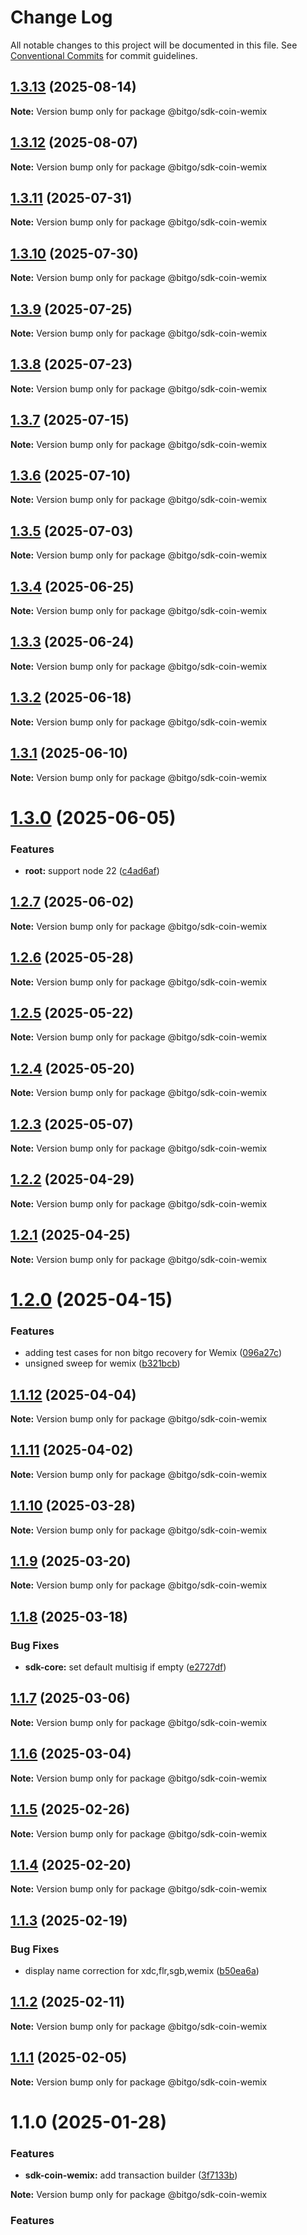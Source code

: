 # Change Log

All notable changes to this project will be documented in this file.
See [Conventional Commits](https://conventionalcommits.org) for commit guidelines.

## [1.3.13](https://github.com/BitGo/BitGoJS/compare/@bitgo/sdk-coin-wemix@1.3.12...@bitgo/sdk-coin-wemix@1.3.13) (2025-08-14)

**Note:** Version bump only for package @bitgo/sdk-coin-wemix

## [1.3.12](https://github.com/BitGo/BitGoJS/compare/@bitgo/sdk-coin-wemix@1.3.11...@bitgo/sdk-coin-wemix@1.3.12) (2025-08-07)

**Note:** Version bump only for package @bitgo/sdk-coin-wemix

## [1.3.11](https://github.com/BitGo/BitGoJS/compare/@bitgo/sdk-coin-wemix@1.3.10...@bitgo/sdk-coin-wemix@1.3.11) (2025-07-31)

**Note:** Version bump only for package @bitgo/sdk-coin-wemix

## [1.3.10](https://github.com/BitGo/BitGoJS/compare/@bitgo/sdk-coin-wemix@1.3.9...@bitgo/sdk-coin-wemix@1.3.10) (2025-07-30)

**Note:** Version bump only for package @bitgo/sdk-coin-wemix

## [1.3.9](https://github.com/BitGo/BitGoJS/compare/@bitgo/sdk-coin-wemix@1.3.7...@bitgo/sdk-coin-wemix@1.3.9) (2025-07-25)

**Note:** Version bump only for package @bitgo/sdk-coin-wemix

## [1.3.8](https://github.com/BitGo/BitGoJS/compare/@bitgo/sdk-coin-wemix@1.3.7...@bitgo/sdk-coin-wemix@1.3.8) (2025-07-23)

**Note:** Version bump only for package @bitgo/sdk-coin-wemix

## [1.3.7](https://github.com/BitGo/BitGoJS/compare/@bitgo/sdk-coin-wemix@1.3.6...@bitgo/sdk-coin-wemix@1.3.7) (2025-07-15)

**Note:** Version bump only for package @bitgo/sdk-coin-wemix

## [1.3.6](https://github.com/BitGo/BitGoJS/compare/@bitgo/sdk-coin-wemix@1.3.5...@bitgo/sdk-coin-wemix@1.3.6) (2025-07-10)

**Note:** Version bump only for package @bitgo/sdk-coin-wemix

## [1.3.5](https://github.com/BitGo/BitGoJS/compare/@bitgo/sdk-coin-wemix@1.3.4...@bitgo/sdk-coin-wemix@1.3.5) (2025-07-03)

**Note:** Version bump only for package @bitgo/sdk-coin-wemix

## [1.3.4](https://github.com/BitGo/BitGoJS/compare/@bitgo/sdk-coin-wemix@1.3.3...@bitgo/sdk-coin-wemix@1.3.4) (2025-06-25)

**Note:** Version bump only for package @bitgo/sdk-coin-wemix

## [1.3.3](https://github.com/BitGo/BitGoJS/compare/@bitgo/sdk-coin-wemix@1.3.2...@bitgo/sdk-coin-wemix@1.3.3) (2025-06-24)

**Note:** Version bump only for package @bitgo/sdk-coin-wemix

## [1.3.2](https://github.com/BitGo/BitGoJS/compare/@bitgo/sdk-coin-wemix@1.3.1...@bitgo/sdk-coin-wemix@1.3.2) (2025-06-18)

**Note:** Version bump only for package @bitgo/sdk-coin-wemix

## [1.3.1](https://github.com/BitGo/BitGoJS/compare/@bitgo/sdk-coin-wemix@1.3.0...@bitgo/sdk-coin-wemix@1.3.1) (2025-06-10)

**Note:** Version bump only for package @bitgo/sdk-coin-wemix

# [1.3.0](https://github.com/BitGo/BitGoJS/compare/@bitgo/sdk-coin-wemix@1.2.7...@bitgo/sdk-coin-wemix@1.3.0) (2025-06-05)

### Features

- **root:** support node 22 ([c4ad6af](https://github.com/BitGo/BitGoJS/commit/c4ad6af2e8896221417c303f0f6b84652b493216))

## [1.2.7](https://github.com/BitGo/BitGoJS/compare/@bitgo/sdk-coin-wemix@1.2.6...@bitgo/sdk-coin-wemix@1.2.7) (2025-06-02)

**Note:** Version bump only for package @bitgo/sdk-coin-wemix

## [1.2.6](https://github.com/BitGo/BitGoJS/compare/@bitgo/sdk-coin-wemix@1.2.5...@bitgo/sdk-coin-wemix@1.2.6) (2025-05-28)

**Note:** Version bump only for package @bitgo/sdk-coin-wemix

## [1.2.5](https://github.com/BitGo/BitGoJS/compare/@bitgo/sdk-coin-wemix@1.2.4...@bitgo/sdk-coin-wemix@1.2.5) (2025-05-22)

**Note:** Version bump only for package @bitgo/sdk-coin-wemix

## [1.2.4](https://github.com/BitGo/BitGoJS/compare/@bitgo/sdk-coin-wemix@1.2.3...@bitgo/sdk-coin-wemix@1.2.4) (2025-05-20)

**Note:** Version bump only for package @bitgo/sdk-coin-wemix

## [1.2.3](https://github.com/BitGo/BitGoJS/compare/@bitgo/sdk-coin-wemix@1.2.2...@bitgo/sdk-coin-wemix@1.2.3) (2025-05-07)

**Note:** Version bump only for package @bitgo/sdk-coin-wemix

## [1.2.2](https://github.com/BitGo/BitGoJS/compare/@bitgo/sdk-coin-wemix@1.2.1...@bitgo/sdk-coin-wemix@1.2.2) (2025-04-29)

**Note:** Version bump only for package @bitgo/sdk-coin-wemix

## [1.2.1](https://github.com/BitGo/BitGoJS/compare/@bitgo/sdk-coin-wemix@1.2.0...@bitgo/sdk-coin-wemix@1.2.1) (2025-04-25)

**Note:** Version bump only for package @bitgo/sdk-coin-wemix

# [1.2.0](https://github.com/BitGo/BitGoJS/compare/@bitgo/sdk-coin-wemix@1.1.12...@bitgo/sdk-coin-wemix@1.2.0) (2025-04-15)

### Features

- adding test cases for non bitgo recovery for Wemix ([096a27c](https://github.com/BitGo/BitGoJS/commit/096a27c3a1f7e1ecb44ab38b5a8efc4d7e0b9016))
- unsigned sweep for wemix ([b321bcb](https://github.com/BitGo/BitGoJS/commit/b321bcba91eefde2806a7cda402d56546dbb7270))

## [1.1.12](https://github.com/BitGo/BitGoJS/compare/@bitgo/sdk-coin-wemix@1.1.11...@bitgo/sdk-coin-wemix@1.1.12) (2025-04-04)

**Note:** Version bump only for package @bitgo/sdk-coin-wemix

## [1.1.11](https://github.com/BitGo/BitGoJS/compare/@bitgo/sdk-coin-wemix@1.1.10...@bitgo/sdk-coin-wemix@1.1.11) (2025-04-02)

**Note:** Version bump only for package @bitgo/sdk-coin-wemix

## [1.1.10](https://github.com/BitGo/BitGoJS/compare/@bitgo/sdk-coin-wemix@1.1.9...@bitgo/sdk-coin-wemix@1.1.10) (2025-03-28)

**Note:** Version bump only for package @bitgo/sdk-coin-wemix

## [1.1.9](https://github.com/BitGo/BitGoJS/compare/@bitgo/sdk-coin-wemix@1.1.8...@bitgo/sdk-coin-wemix@1.1.9) (2025-03-20)

**Note:** Version bump only for package @bitgo/sdk-coin-wemix

## [1.1.8](https://github.com/BitGo/BitGoJS/compare/@bitgo/sdk-coin-wemix@1.1.7...@bitgo/sdk-coin-wemix@1.1.8) (2025-03-18)

### Bug Fixes

- **sdk-core:** set default multisig if empty ([e2727df](https://github.com/BitGo/BitGoJS/commit/e2727dfc89dd314a607b737e761e5eff824606af))

## [1.1.7](https://github.com/BitGo/BitGoJS/compare/@bitgo/sdk-coin-wemix@1.1.6...@bitgo/sdk-coin-wemix@1.1.7) (2025-03-06)

**Note:** Version bump only for package @bitgo/sdk-coin-wemix

## [1.1.6](https://github.com/BitGo/BitGoJS/compare/@bitgo/sdk-coin-wemix@1.1.3...@bitgo/sdk-coin-wemix@1.1.6) (2025-03-04)

**Note:** Version bump only for package @bitgo/sdk-coin-wemix

## [1.1.5](https://github.com/BitGo/BitGoJS/compare/@bitgo/sdk-coin-wemix@1.1.3...@bitgo/sdk-coin-wemix@1.1.5) (2025-02-26)

**Note:** Version bump only for package @bitgo/sdk-coin-wemix

## [1.1.4](https://github.com/BitGo/BitGoJS/compare/@bitgo/sdk-coin-wemix@1.1.3...@bitgo/sdk-coin-wemix@1.1.4) (2025-02-20)

**Note:** Version bump only for package @bitgo/sdk-coin-wemix

## [1.1.3](https://github.com/BitGo/BitGoJS/compare/@bitgo/sdk-coin-wemix@1.1.2...@bitgo/sdk-coin-wemix@1.1.3) (2025-02-19)

### Bug Fixes

- display name correction for xdc,flr,sgb,wemix ([b50ea6a](https://github.com/BitGo/BitGoJS/commit/b50ea6ad6723e755ac8e5c61380ffe5735d74a4b))

## [1.1.2](https://github.com/BitGo/BitGoJS/compare/@bitgo/sdk-coin-wemix@1.1.1...@bitgo/sdk-coin-wemix@1.1.2) (2025-02-11)

**Note:** Version bump only for package @bitgo/sdk-coin-wemix

## [1.1.1](https://github.com/BitGo/BitGoJS/compare/@bitgo/sdk-coin-wemix@1.1.0...@bitgo/sdk-coin-wemix@1.1.1) (2025-02-05)

**Note:** Version bump only for package @bitgo/sdk-coin-wemix

# 1.1.0 (2025-01-28)

### Features

- **sdk-coin-wemix:** add transaction builder ([3f7133b](https://github.com/BitGo/BitGoJS/commit/3f7133b54dc09456031270aed90cf824e65cc134))

**Note:** Version bump only for package @bitgo/sdk-coin-wemix

### Features
